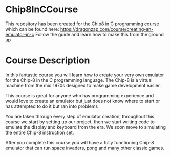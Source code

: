 # Chip8InCCourse
This repository has been created for the Chip8 in C programming course which can be found here: https://dragonzap.com/course/creating-an-emulator-in-c
Follow the guide and learn how to make this from the ground up

# Course Description
In this fantastic course you will learn how to create your very own emulator for the Chip-8 in the C programming language. The Chip-8 is a virtual machine from the mid 1970s designed to make game development easier.

This course is great for anyone who has programming experience and would love to create an emulator but just does not know where to start or has attempted to do it but ran into problems

You are taken through every step of emulator creation, throughout this course we start by setting up our project, then we start writing code to emulate the display and keyboard from the era. We soon move to simulating the entire Chip-8 instruction set.

After you complete this course you will have a fully functioning Chip-8 emulator that can run space invaders, pong and many other classic games.
